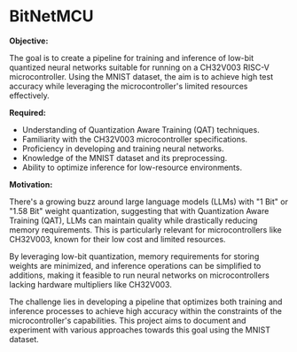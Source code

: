 # BitNetMCU

**Objective:**

The goal is to create a pipeline for training and inference of low-bit quantized neural networks suitable for running on a CH32V003 RISC-V microcontroller. Using the MNIST dataset, the aim is to achieve high test accuracy while leveraging the microcontroller's limited resources effectively.

**Required:**

- Understanding of Quantization Aware Training (QAT) techniques.
- Familiarity with the CH32V003 microcontroller specifications.
- Proficiency in developing and training neural networks.
- Knowledge of the MNIST dataset and its preprocessing.
- Ability to optimize inference for low-resource environments.

**Motivation:**

There's a growing buzz around large language models (LLMs) with "1 Bit" or "1.58 Bit" weight quantization, suggesting that with Quantization Aware Training (QAT), LLMs can maintain quality while drastically reducing memory requirements. This is particularly relevant for microcontrollers like CH32V003, known for their low cost and limited resources.

By leveraging low-bit quantization, memory requirements for storing weights are minimized, and inference operations can be simplified to additions, making it feasible to run neural networks on microcontrollers lacking hardware multipliers like CH32V003.

The challenge lies in developing a pipeline that optimizes both training and inference processes to achieve high accuracy within the constraints of the microcontroller's capabilities. This project aims to document and experiment with various approaches towards this goal using the MNIST dataset.
